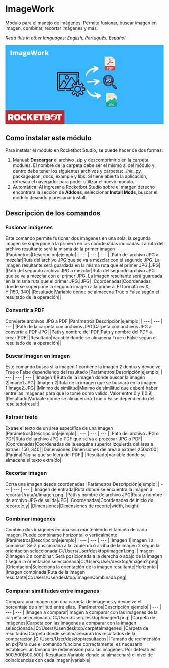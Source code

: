 # ImageWork
  
Módulo para el manejo de imágenes. Permite fusionar, buscar imagen en imagen, combinar, recortar imágenes y más.  

*Read this in other languages: [English](Manual_ImageWork.md), [Português](Manual_ImageWork.pr.md), [Español](Manual_ImageWork.es.md)*
  
![banner](imgs/Banner_ImageWork.png)
## Como instalar este módulo
  
Para instalar el módulo en Rocketbot Studio, se puede hacer de dos formas:
1. Manual: __Descargar__ el archivo .zip y descomprimirlo en la carpeta modules. El nombre de la carpeta debe ser el mismo al del módulo y dentro debe tener los siguientes archivos y carpetas: \__init__.py, package.json, docs, example y libs. Si tiene abierta la aplicación, refresca el navegador para poder utilizar el nuevo modulo.
2. Automática: Al ingresar a Rocketbot Studio sobre el margen derecho encontrara la sección de **Addons**, seleccionar **Install Mods**, buscar el modulo deseado y presionar install.  


## Descripción de los comandos

### Fusionar imágenes
  
Este comando permite fusionar dos imágenes en una sola, la segunda imagen se superpone a la primera en las coordenadas indicadas. La ruta del archivo resultante será la misma de la primer imagen
|Parámetros|Descripción|ejemplo|
| --- | --- | --- |
|Path del archivo JPG a mezclar|Ruta del archivo JPG que se va a mezclar con el segundo JPG. La imagen resultante será guardada en la misma ruta que el primer JPG.|JPG|
|Path del segundo archivo JPG a mezclar|Ruta del segundo archivo JPG que se va a mezclar con el primer JPG. La imagen resultante será guardada en la misma ruta que el primer JPG.|JPG|
|Coordenadas|Coordenadas donde se superpone la segunda imagen a la primera. El formato es X, Y.|150, 340|
|Resultado|Variable donde se almacena True o False según el resultado de la operación||

### Convertir a PDF
  
Convierte archivos JPG a PDF
|Parámetros|Descripción|ejemplo|
| --- | --- | --- |
|Path de la carpeta con archivos JPG|Carpeta con archivos JPG a convertir a PDF|JPG|
|Path y nombre del PDF|Path y nombre del PDF a crear|PDF|
|Resultado|Variable donde se almacena True o False según el resultado de la operación||

### Buscar imagen en imagen
  
Este comando busca si la imagen 1 contiene la imagen 2 dentro y devuelve True o False dependiendo del resultado
|Parámetros|Descripción|ejemplo|
| --- | --- | --- |
|Imagen 1|Ruta de la imagen donde buscar la imagen 2|image1.JPG|
|Imagen 2|Ruta de la imagen que se buscará en la imagen 1|image2.JPG|
|Mínimo de similitud|Mínimo de similitud que deberá haber entre las imágenes para que lo tome como válido. Valor entre 0 y 1|0.9|
|Resultado|Variable donde se almacenará True o False dependiendo del resultado|result|

### Extraer texto
  
Extrae el texto de un área específica de una imagen
|Parámetros|Descripción|ejemplo|
| --- | --- | --- |
|Path del archivo JPG o PDF|Ruta del archivo JPG o PDF que se va a procesar|JPG o PDF|
|Coordenadas|Coordenadas de la esquina superior izquierda del área a extraer|150, 340|
|Dimensiones|Dimensiones del área a extraer|250x200|
|Página|Página que se leerá del PDF||
|Resultado|Variable donde se almacena el texto extraído||

### Recortar imagen
  
Corta una imagen desde coordenadas
|Parámetros|Descripción|ejemplo|
| --- | --- | --- |
|Imagen de entrada|Ruta donde se encuentra la imagen a recortar|/ruta/a/imagen.png|
|Path y nombre de archivo JPG|Ruta y nombre de archivo JPG de salida|JPG|
|Coordenadas|Coordenadas de inicio de recorte|x,y|
|Dimensiones|Dimensiones de recorte|width, height|

### Combinar imágenes
  
Combina dos imágenes en una sola manteniendo el tamaño de cada imagen. Puede combinarse horizontal o verticalmente
|Parámetros|Descripción|ejemplo|
| --- | --- | --- |
|Imagen 1|Imagen 1 a combinar. Será posicionada a la izquierda o arriba de la imagen 2 según la orientación seleccionada|C:/Users/User/desktop/imagen1.png|
|Imagen 2|Imagen 2 a combinar. Será posicionada a la derecha o abajo de la imagen 1 según la orientación seleccionada|C:/Users/User/desktop/imagen2.png|
|Orientación|Selecciona la orientación de la imagen resultante|Horizontal|
|Imagen combinada|Ruta de la imagen resultante|C:/Users/User/desktop/imagenCombinada.png|

### Comparar similitudes entre imágenes
  
Compara una imagen con una carpeta de imágenes y devuelve el porcentaje de similitud entre ellas.
|Parámetros|Descripción|ejemplo|
| --- | --- | --- |
|Imagen a comparar|Imagen a comparar con las imágenes de la carpeta seleccionada.|C:/Users/User/desktop/imagen1.png|
|Carpeta de imágenes|Carpeta con las imágenes a comparar con la imagen seleccionada.|C:/Users/User/desktop/carpetaImagenes|
|Carpeta de resultados|Carpeta donde se almacenarán los resultados de la comparación.|C:/Users/User/desktop/resultados|
|Tamaño de redimensión en px|Para que el comando funcione correctamente, es necesario establecer un tamaño de redimensión para las imágenes. Por defecto es 500,500|500,500|
|Resultado|Variable donde se almacenará el nivel de coincidencias con cada imagen|variable|
